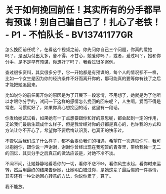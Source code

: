 # 关于如何挽回前任！其实所有的分手都早有预谋！别自己骗自己了！扎心了老铁！ - P1 - 不怕队长 - BV13741177GR

怎么挽回前任呢？，在看这个视频之前，你先问你自己三个问题，你真的爱她吗？，是因为付出太多，舍不得，不甘心，她爱你吗？，或者，爱过吗？，她和你分手，是不是早有预谋，你想好了吗？，我看过很多案例。

查过很多资料，其实很多分手，它一开始都是有预谋的，每个人的情况都不一样，比如一个女生是因为你的经济条件不好而离开你的，那可能真的要等你有钱了之后才能把她追回来。

比如说你的前任离开你的原因是为了开展下一段恋情，不用想了，她就是为了他所以才跟你分手的，试问一下这样的感情怎么挽回的回来呢？，人生啊，爱而不得是常态，习惯就好了，如果你真心想挽回的话，这里有一段话。

你发给她试试看，如果她有一丁点想要跟你和好的意思呢，都会起到一定的作用，无论我们最后生疏成什么样子，但是我曾经对你的好都是真心的，也许我的方式和方法让你不开心了，希望你不要后悔认识我，也真正的快乐过。

不管以后我们成了什么样子，都不会辜负我们的相遇，希望在一次遇见你时，我可以抱抱你，跟你说一声谢谢，谢谢你曾经出现在我短暂的青春里，带给我独一无二的回忆，其实分手之后真正的做法应该是，对她不冷不淡。

不闻不问，让她静静地看着你的一切，看你不悲不咔，看你风生水起，看你时来运转，然后用最终的结果告诉她，让她明白错过你，是她这辈子最后悔的一件事情，其实还有一种让她回心转意的方法，你说你累了，算了。

我不能放。